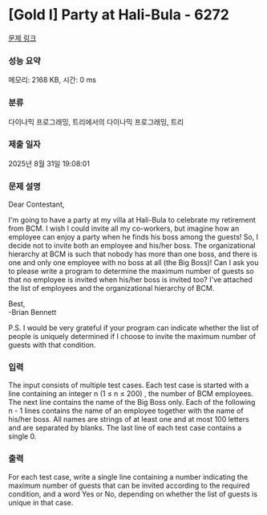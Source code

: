 # [Gold I] Party at Hali-Bula - 6272 

[문제 링크](https://www.acmicpc.net/problem/6272) 

### 성능 요약

메모리: 2168 KB, 시간: 0 ms

### 분류

다이나믹 프로그래밍, 트리에서의 다이나믹 프로그래밍, 트리

### 제출 일자

2025년 8월 31일 19:08:01

### 문제 설명

<p>Dear Contestant,</p>

<p>I'm going to have a party at my villa at Hali-Bula to celebrate my retirement from BCM. I wish I could invite all my co-workers, but imagine how an employee can enjoy a party when he finds his boss among the guests! So, I decide not to invite both an employee and his/her boss. The organizational hierarchy at BCM is such that nobody has more than one boss, and there is one and only one employee with no boss at all (the Big Boss)! Can I ask you to please write a program to determine the maximum number of guests so that no employee is invited when his/her boss is invited too? I've attached the list of employees and the organizational hierarchy of BCM.</p>

<p>Best, <br>
-Brian Bennett</p>

<p>P.S. I would be very grateful if your program can indicate whether the list of people is uniquely determined if I choose to invite the maximum number of guests with that condition.</p>

### 입력 

 <p>The input consists of multiple test cases. Each test case is started with a line containing an integer n (1 ≤ n ≤ 200) , the number of BCM employees. The next line contains the name of the Big Boss only. Each of the following n - 1 lines contains the name of an employee together with the name of his/her boss. All names are strings of at least one and at most 100 letters and are separated by blanks. The last line of each test case contains a single 0.</p>

### 출력 

 <p>For each test case, write a single line containing a number indicating the maximum number of guests that can be invited according to the required condition, and a word Yes or No, depending on whether the list of guests is unique in that case.</p>

